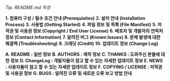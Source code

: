 *Tip. README.md 작성*

**1. 컴퓨터 구성 / 필수 조건 안내 (Prerequisites)**
**2. 설치 안내 (Installation Process)**
**3. 사용법 (Getting Started)**
**4. 파일 정보 및 목록 (File Manifest)**
**5. 저작권 및 사용권 정보 (Copyright / End User License)**
**6. 배포자 및 개발자의 연락처 정보 (Contact Information)**
**7. 알려진 버그 (Known Issues)**
**8. 문제 발생에 대한 해결책 (Troubleshooting)**
**9. 크레딧 (Credit)**
**10. 업데이트 정보 (Change Log)**

**A. README : 일반 정보**
**B. AUTHORS : 제작 정보**
**C. THANKS : 도와주신 분들에 대한 정보**
**D. ChangeLog : 개발자들이 참고 할 수 있는 자세한 업데이트 정보**
**E. NEWS : 사용자들이 참고 할 수 있는 자세한 업데이트 정보**
**F. COPYING / LICENSE : 저작권 및 사용권 정보**
**G. BUGS : 알려진 오류 및 새로운 오류 보고 방법 안내**

